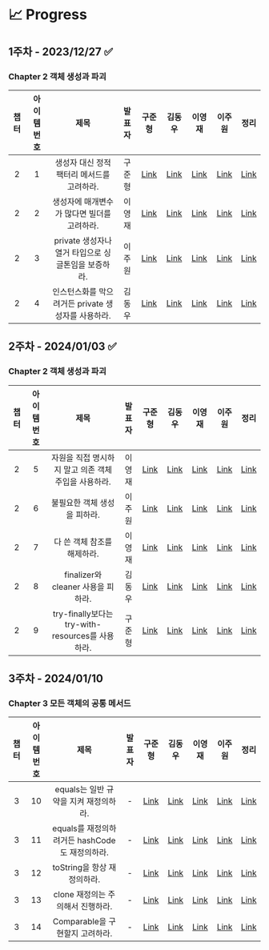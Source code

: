 # 📈 Progress

## 1주차 - 2023/12/27 ✅
### Chapter 2 객체 생성과 파괴

|챕터|아이템 번호|제목|발표자|구준형|                 김동우                  |이영재|이주원|정리|
|:-:|:-:|:-:|:-:|:-:|:------------------------------------:|:-:|:-:|:-:|
|2|1|생성자 대신 정적 팩터리 메서드를 고려하라.|구준형|[Link]()| [Link](week1/dongwoo/item1/item1.md) |[Link]()|[Link]()|[Link](week1/summary/summary.md)|
|2|2|생성자에 매개변수가 많다면 빌더를 고려하라.|이영재|[Link]()| [Link](week1/dongwoo/item2/item2.md) |[Link]()|[Link]()|[Link](week1/summary/summary.md)|
|2|3|private 생성자나 열거 타입으로 싱글톤임을 보증하라.|이주원|[Link]()| [Link](week1/dongwoo/item3/item3.md) |[Link]()|[Link]()|[Link](week1/summary/summary.md)|
|2|4|인스턴스화를 막으려거든 private 생성자를 사용하라.|김동우|[Link]()| [Link](week1/dongwoo/item4/item4.md) |[Link]()|[Link]()|[Link](week1/summary/summary.md)|

## 2주차 - 2024/01/03 ✅
### Chapter 2 객체 생성과 파괴

|챕터|아이템 번호|제목|발표자|구준형|김동우|이영재|이주원|정리|
|:-:|:-:|:-:|:-:|:-:|:-:|:-:|:-:|:-:|
|2|5|자원을 직접 명시하지 말고 의존 객체 주입을 사용하라.|이영재|[Link]()|[Link]()|[Link]()|[Link]()|[Link]()|
|2|6|불필요한 객체 생성을 피하라.|이주원|[Link]()|[Link]()|[Link]()|[Link]()|[Link]()|
|2|7|다 쓴 객체 참조를 해제하라.|이영재|[Link]()|[Link]()|[Link]()|[Link]()|[Link]()|
|2|8|finalizer와 cleaner 사용을 피하라.|김동우|[Link]()|[Link]()|[Link]()|[Link]()|[Link]()|
|2|9|try-finally보다는 try-with-resources를 사용하라.|구준형|[Link]()|[Link]()|[Link]()|[Link]()|[Link]()|

## 3주차 - 2024/01/10
### Chapter 3 모든 객체의 공통 메서드

|챕터|아이템 번호|제목|발표자|구준형|김동우|이영재|이주원|정리|
|:-:|:-:|:-:|:-:|:-:|:-:|:-:|:-:|:-:|
|3|10|equals는 일반 규약을 지켜 재정의하라.|-|[Link]()|[Link]()|[Link]()|[Link]()|[Link]()|
|3|11|equals를 재정의하려거든 hashCode도 재정의하라.|-|[Link]()|[Link]()|[Link]()|[Link]()|[Link]()|
|3|12|toString을 항상 재정의하라.|-|[Link]()|[Link]()|[Link]()|[Link]()|[Link]()|
|3|13|clone 재정의는 주의해서 진행하라.|-|[Link]()|[Link]()|[Link]()|[Link]()|[Link]()|
|3|14|Comparable을 구현할지 고려하라.|-|[Link]()|[Link]()|[Link]()|[Link]()|[Link]()|